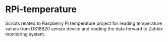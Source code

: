 RPi-temperature
===============

Scripts related to Raspberry Pi temperature project for reading temperature values from DS18B20 sensor device and reading the data forward to Zabbix monitoring system.